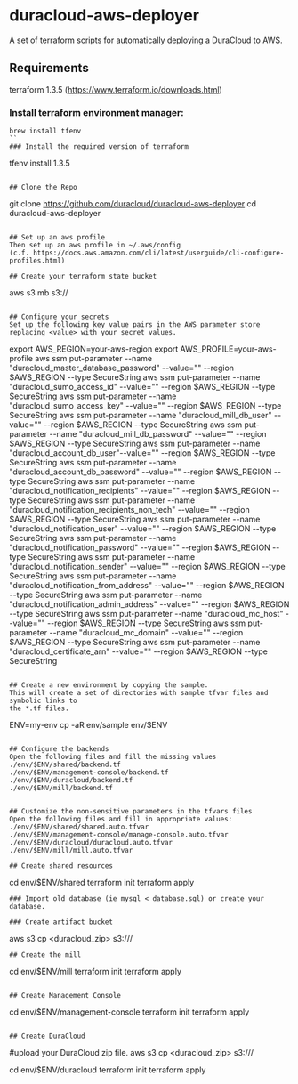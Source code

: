 # duracloud-aws-deployer
A set of terraform scripts for automatically deploying a DuraCloud to AWS.

## Requirements
terraform 1.3.5 (https://www.terraform.io/downloads.html)

### Install terraform environment manager:
```
brew install tfenv
``
### Install the required version of terraform
```
tfenv install 1.3.5
```

## Clone the Repo 
```
git clone https://github.com/duracloud/duracloud-aws-deployer
cd duracloud-aws-deployer
```

## Set up an aws profile
Then set up an aws profile in ~/.aws/config
(c.f. https://docs.aws.amazon.com/cli/latest/userguide/cli-configure-profiles.html)

## Create your terraform state bucket
```
aws s3 mb s3://<terraform-state-bucket>
```

## Configure your secrets 
Set up the following key value pairs in the AWS parameter store replacing <value> with your secret values.
```
export AWS_REGION=your-aws-region
export AWS_PROFILE=your-aws-profile
aws ssm put-parameter --name "duracloud_master_database_password" --value="<value>" --region $AWS_REGION --type SecureString
aws ssm put-parameter --name "duracloud_sumo_access_id" --value="<value>" --region $AWS_REGION --type SecureString
aws ssm put-parameter --name "duracloud_sumo_access_key" --value="<value>" --region $AWS_REGION --type SecureString
aws ssm put-parameter --name "duracloud_mill_db_user" --value="<value>" --region $AWS_REGION --type SecureString
aws ssm put-parameter --name "duracloud_mill_db_password" --value="<value>" --region $AWS_REGION --type SecureString
aws ssm put-parameter --name "duracloud_account_db_user"--value="<value>" --region $AWS_REGION --type SecureString
aws ssm put-parameter --name "duracloud_account_db_password" --value="<value>" --region $AWS_REGION --type SecureString
aws ssm put-parameter --name "duracloud_notification_recipients" --value="<value>" --region $AWS_REGION --type SecureString
aws ssm put-parameter --name "duracloud_notification_recipients_non_tech" --value="<value>" --region $AWS_REGION --type SecureString
aws ssm put-parameter --name "duracloud_notification_user" --value="<value>" --region $AWS_REGION --type SecureString
aws ssm put-parameter --name "duracloud_notification_password" --value="<value>" --region $AWS_REGION --type SecureString
aws ssm put-parameter --name "duracloud_notification_sender" --value="<value>" --region $AWS_REGION --type SecureString
aws ssm put-parameter --name "duracloud_notification_from_address" --value="<value>" --region $AWS_REGION --type SecureString
aws ssm put-parameter --name "duracloud_notification_admin_address" --value="<value>" --region $AWS_REGION --type SecureString
aws ssm put-parameter --name "duracloud_mc_host" --value="<value>" --region $AWS_REGION --type SecureString
aws ssm put-parameter --name "duracloud_mc_domain" --value="<value>" --region $AWS_REGION --type SecureString
aws ssm put-parameter --name "duracloud_certificate_arn" --value="<value>" --region $AWS_REGION --type SecureString
```

## Create a new environment by copying the sample.
This will create a set of directories with sample tfvar files and symbolic links to
the *.tf files.

```
ENV=my-env
cp -aR env/sample env/$ENV
```

## Configure the backends
Open the following files and fill the missing values 
./env/$ENV/shared/backend.tf
./env/$ENV/management-console/backend.tf
./env/$ENV/duracloud/backend.tf
./env/$ENV/mill/backend.tf


## Customize the non-sensitive parameters in the tfvars files 
Open the following files and fill in appropriate values:
./env/$ENV/shared/shared.auto.tfvar
./env/$ENV/management-console/manage-console.auto.tfvar
./env/$ENV/duracloud/duracloud.auto.tfvar
./env/$ENV/mill/mill.auto.tfvar

## Create shared resources
```
cd env/$ENV/shared 
terraform init
terraform apply 
```
### Import old database (ie mysql < database.sql) or create your database.

### Create artifact bucket 
```
aws s3 cp <duracloud_zip> s3://<duracloud arifact bucket>/
```
## Create the mill
```
cd env/$ENV/mill
terraform init
terraform apply  
```

## Create Management Console
```
cd env/$ENV/management-console
terraform init
terraform apply 
```

## Create DuraCloud
```
#upload your DuraCloud zip file.
aws s3 cp <duracloud_zip> s3://<duracloud arifact bucket>/

cd env/$ENV/duracloud
terraform init
terraform apply
```
